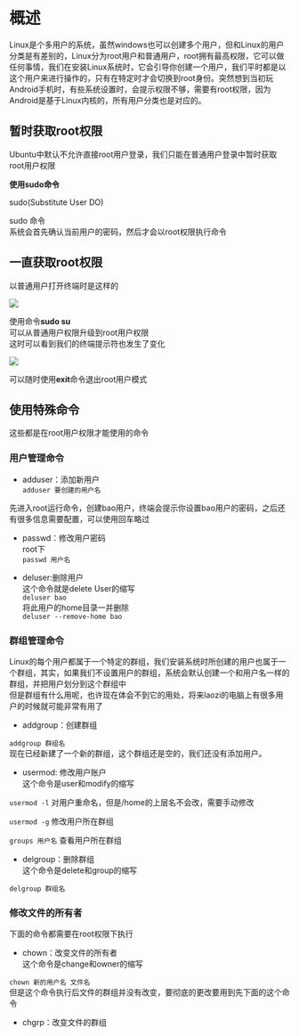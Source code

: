 # 概述      
Linux是个多用户的系统，虽然windows也可以创建多个用户，但和Linux的用户分类是有差别的，Linux分为root用户和普通用户，root拥有最高权限，它可以做任何事情，我们在安装Linux系统时，它会引导你创建一个用户，我们平时都是以这个用户来进行操作的，只有在特定时才会切换到root身份。突然想到当初玩Android手机时，有些系统设置时，会提示权限不够，需要有root权限，因为Android是基于Linux内核的，所有用户分类也是对应的。        

## 暂时获取root权限      

Ubuntu中默认不允许直接root用户登录，我们只能在普通用户登录中暂时获取root用户权限        

**使用sudo命令**       

sudo(Substitute User DO)             

sudo 命令      
系统会首先确认当前用户的密码，然后才会以root权限执行命令     

## 一直获取root权限     

以普通用户打开终端时是这样的      

![](http://i2.muimg.com/567571/94a85063e3d290d1.png)      

使用命令**sudo su**     
可以从普通用户权限升级到root用户权限    
这时可以看到我们的终端提示符也发生了变化     


![](http://i2.muimg.com/567571/c0550cdaad5f002a.png)     


可以随时使用**exit**命令退出root用户模式      


## 使用特殊命令       

这些都是在root用户权限才能使用的命令     

### 用户管理命令  

* adduser：添加新用户      
```adduser 要创建的用户名```

先进入root运行命令，创建bao用户，终端会提示你设置bao用户的密码，之后还有很多信息需要配置，可以使用回车略过        

* passwd：修改用户密码     
root下       
```passwd 用户名```


* deluser:删除用户     
这个命令就是delete User的缩写      
```deluser bao```       
将此用户的home目录一并删除      
```deluser --remove-home bao```     


### 群组管理命令     
Linux的每个用户都属于一个特定的群组，我们安装系统时所创建的用户也属于一个群组，其实，如果我们不设置用户的群组，系统会默认创建一个和用户名一样的群组，并把用户划分到这个群组中     
但是群组有什么用呢，也许现在体会不到它的用处，将来laozi的电脑上有很多用户的时候就可能非常有用了         


* addgroup：创建群组      

```addgroup 群组名```        
现在已经新建了一个新的群组，这个群组还是空的，我们还没有添加用户。      

* usermod: 修改用户账户       
这个命令是user和modify的缩写      

```usermod -l``` 对用户重命名，但是/home的上层名不会改，需要手动修改      

```usermod -g```  修改用户所在群组        

```groups 用户名``` 查看用户所在群组      


* delgroup：删除群组     
这个命令是delete和group的缩写       

```delgroup 群组名```       


### 修改文件的所有者      

下面的命令都需要在root权限下执行     

* chown：改变文件的所有者       
这个命令是change和owner的缩写        

```chown 新的用户名 文件名```     
但是这个命令执行后文件的群组并没有改变，要彻底的更改要用到先下面的这个命令     

* chgrp：改变文件的群组     

